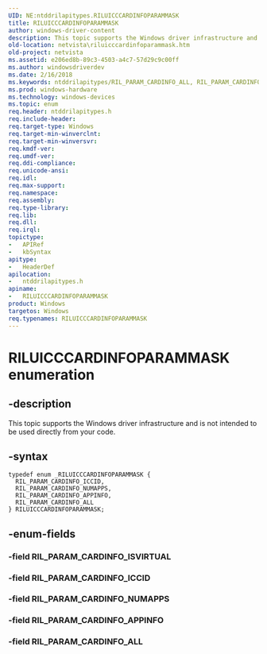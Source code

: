 ```yaml
---
UID: NE:ntddrilapitypes.RILUICCCARDINFOPARAMMASK
title: RILUICCCARDINFOPARAMMASK
author: windows-driver-content
description: This topic supports the Windows driver infrastructure and is not intended to be used directly from your code.
old-location: netvista\riluicccardinfoparammask.htm
old-project: netvista
ms.assetid: e206ed8b-89c3-4503-a4c7-57d29c9c00ff
ms.author: windowsdriverdev
ms.date: 2/16/2018
ms.keywords: ntddrilapitypes/RIL_PARAM_CARDINFO_ALL, RIL_PARAM_CARDINFO_NUMAPPS, netvista.riluicccardinfoparammask, RIL_PARAM_CARDINFO_ALL, ntddrilapitypes/RIL_PARAM_CARDINFO_NUMAPPS, RIL_PARAM_CARDINFO_ICCID, ntddrilapitypes/RILUICCCARDINFOPARAMMASK, ntddrilapitypes/RIL_PARAM_CARDINFO_APPINFO, RIL_PARAM_CARDINFO_APPINFO, RILUICCCARDINFOPARAMMASK, ntddrilapitypes/RIL_PARAM_CARDINFO_ICCID, RILUICCCARDINFOPARAMMASK enumeration [Network Drivers Starting with Windows Vista]
ms.prod: windows-hardware
ms.technology: windows-devices
ms.topic: enum
req.header: ntddrilapitypes.h
req.include-header: 
req.target-type: Windows
req.target-min-winverclnt: 
req.target-min-winversvr: 
req.kmdf-ver: 
req.umdf-ver: 
req.ddi-compliance: 
req.unicode-ansi: 
req.idl: 
req.max-support: 
req.namespace: 
req.assembly: 
req.type-library: 
req.lib: 
req.dll: 
req.irql: 
topictype:
-	APIRef
-	kbSyntax
apitype:
-	HeaderDef
apilocation:
-	ntddrilapitypes.h
apiname:
-	RILUICCCARDINFOPARAMMASK
product: Windows
targetos: Windows
req.typenames: RILUICCCARDINFOPARAMMASK
---
```


# RILUICCCARDINFOPARAMMASK enumeration


## -description


This topic supports the Windows driver infrastructure and is not intended to be used directly from your code.


## -syntax


````
typedef enum _RILUICCCARDINFOPARAMMASK { 
  RIL_PARAM_CARDINFO_ICCID,
  RIL_PARAM_CARDINFO_NUMAPPS,
  RIL_PARAM_CARDINFO_APPINFO,
  RIL_PARAM_CARDINFO_ALL
} RILUICCCARDINFOPARAMMASK;
````


## -enum-fields




### -field RIL_PARAM_CARDINFO_ISVIRTUAL


### -field RIL_PARAM_CARDINFO_ICCID


### -field RIL_PARAM_CARDINFO_NUMAPPS


### -field RIL_PARAM_CARDINFO_APPINFO


### -field RIL_PARAM_CARDINFO_ALL

